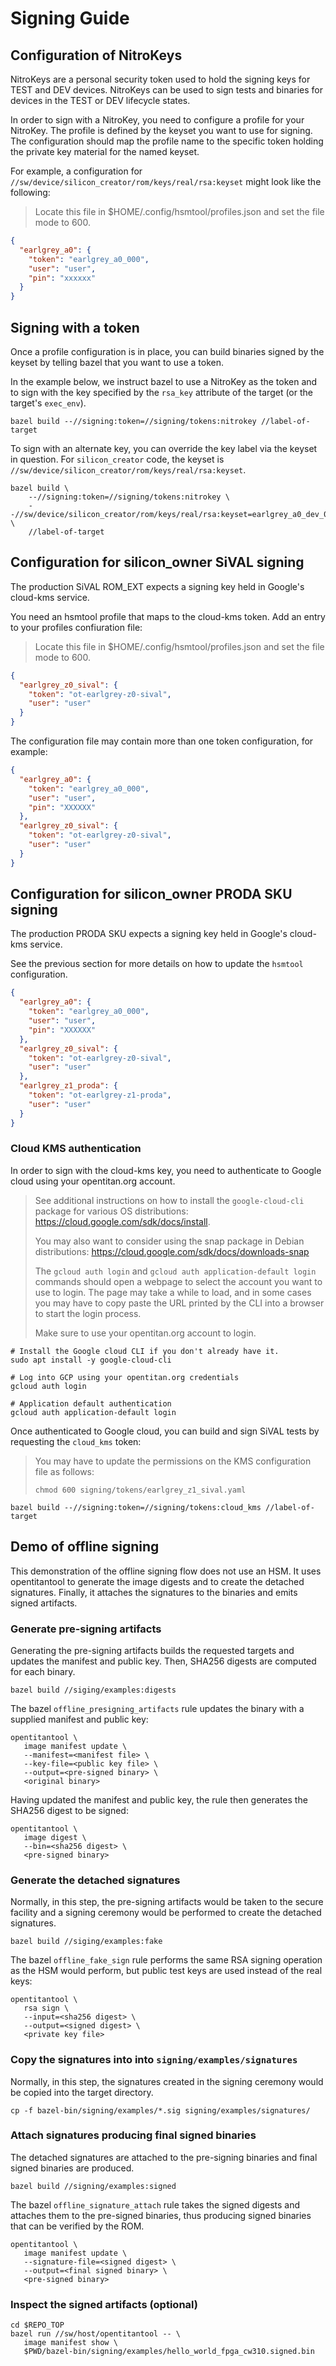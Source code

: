 # Signing Guide

## Configuration of NitroKeys

NitroKeys are a personal security token used to hold the signing keys for
TEST and DEV devices.  NitroKeys can be used to sign tests and binaries for
devices in the TEST or DEV lifecycle states.

In order to sign with a NitroKey, you need to configure a profile for your
NitroKey.  The profile is defined by the keyset you want to use for signing.
The configuration should map the profile name to the specific token holding
the private key material for the named keyset.

For example, a configuration for `//sw/device/silicon_creator/rom/keys/real/rsa:keyset`
might look like the following:

>Locate this file in $HOME/.config/hsmtool/profiles.json and set the file
mode to 600.

```json
{
  "earlgrey_a0": {
    "token": "earlgrey_a0_000",
    "user": "user",
    "pin": "xxxxxx"
  }
}
```

## Signing with a token

Once a profile configuration is in place, you can build binaries signed by
the keyset by telling bazel that you want to use a token.

In the example below, we instruct bazel to use a NitroKey as the token
and to sign with the key specified by the `rsa_key` attribute of the target
(or the target's `exec_env`).

```console
bazel build --//signing:token=//signing/tokens:nitrokey //label-of-target
```

To sign with an alternate key, you can override the key label via the
keyset in question.  For `silicon_creator` code, the keyset is
`//sw/device/silicon_creator/rom/keys/real/rsa:keyset`.

```console
bazel build \
    --//signing:token=//signing/tokens:nitrokey \
    --//sw/device/silicon_creator/rom/keys/real/rsa:keyset=earlgrey_a0_dev_0 \
    //label-of-target
```

## Configuration for silicon\_owner SiVAL signing

The production SiVAL ROM\_EXT expects a signing key held in Google's cloud-kms
service.

You need an hsmtool profile that maps to the cloud-kms token.  Add an entry
to your profiles confiuration file:

>Locate this file in $HOME/.config/hsmtool/profiles.json and set the file
mode to 600.

```json
{
  "earlgrey_z0_sival": {
    "token": "ot-earlgrey-z0-sival",
    "user": "user"
  }
}
```

The configuration file may contain more than one token configuration, for
example:

```json
{
  "earlgrey_a0": {
    "token": "earlgrey_a0_000",
    "user": "user",
    "pin": "XXXXXX"
  },
  "earlgrey_z0_sival": {
    "token": "ot-earlgrey-z0-sival",
    "user": "user"
  }
}
```

## Configuration for silicon_owner PRODA SKU signing

The production PRODA SKU expects a signing key held in Google's cloud-kms
service.

See the previous section for more details on how to update the `hsmtool`
configuration.

```json
{
  "earlgrey_a0": {
    "token": "earlgrey_a0_000",
    "user": "user",
    "pin": "XXXXXX"
  },
  "earlgrey_z0_sival": {
    "token": "ot-earlgrey-z0-sival",
    "user": "user"
  },
  "earlgrey_z1_proda": {
    "token": "ot-earlgrey-z1-proda",
    "user": "user"
  }
}
```

### Cloud KMS authentication

In order to sign with the cloud-kms key, you need to authenticate to Google
cloud using your opentitan.org account.

> See additional instructions on how to install the `google-cloud-cli` package
for various OS distributions: https://cloud.google.com/sdk/docs/install.
>
>You may also want to consider using the snap package in Debian distributions:
https://cloud.google.com/sdk/docs/downloads-snap
>
> The `gcloud auth login` and `gcloud auth application-default login` commands
should open a webpage to select the account you want to use to login. The page
may take a while to load, and in some cases you may have to copy paste the URL
printed by the CLI into a browser to start the login process.
>
> Make sure to use your opentitan.org account to login.

```console
# Install the Google cloud CLI if you don't already have it.
sudo apt install -y google-cloud-cli

# Log into GCP using your opentitan.org credentials
gcloud auth login

# Application default authentication
gcloud auth application-default login
```

Once authenticated to Google cloud, you can build and sign SiVAL tests
by requesting the `cloud_kms` token:

> You may have to update the permissions on the KMS configuration file as
follows:
>
> `chmod 600 signing/tokens/earlgrey_z1_sival.yaml`

```console
bazel build --//signing:token=//signing/tokens:cloud_kms //label-of-target
```

## Demo of offline signing

This demonstration of the offline signing flow does not use an HSM.
It uses opentitantool to generate the image digests and to create the
detached signatures.  Finally, it attaches the signatures to the binaries
and emits signed artifacts.

### Generate pre-signing artifacts

Generating the pre-signing artifacts builds the requested targets and
updates the manifest and public key.  Then, SHA256 digests are computed
for each binary.

```console
bazel build //siging/examples:digests
```

The bazel `offline_presigning_artifacts` rule updates the binary with
a supplied manifest and public key:

```console
opentitantool \
   image manifest update \
   --manifest=<manifest file> \
   --key-file=<public key file> \
   --output=<pre-signed binary> \
   <original binary>
```

Having updated the manifest and public key, the rule then generates
the SHA256 digest to be signed:

```console
opentitantool \
   image digest \
   --bin=<sha256 digest> \
   <pre-signed binary>
```

### Generate the detached signatures

Normally, in this step, the pre-signing artifacts would be taken to the
secure facility and a signing ceremony would be performed to create the
detached signatures.

```console
bazel build //siging/examples:fake
```

The bazel `offline_fake_sign` rule performs the same RSA signing
operation as the HSM would perform, but public test keys are used
instead of the real keys:

```console
opentitantool \
   rsa sign \
   --input=<sha256 digest> \
   --output=<signed digest> \
   <private key file>
```

### Copy the signatures into into `signing/examples/signatures`

Normally, in this step, the signatures created in the signing ceremony
would be copied into the target directory.

```console
cp -f bazel-bin/signing/examples/*.sig signing/examples/signatures/
```

### Attach signatures producing final signed binaries

The detached signatures are attached to the pre-signing binaries and
final signed binaries are produced.

```console
bazel build //signing/examples:signed
```

The bazel `offline_signature_attach` rule takes the signed digests and
attaches them to the pre-signed binaries, thus producing signed binaries
that can be verified by the ROM.

```console
opentitantool \
   image manifest update \
   --signature-file=<signed digest> \
   --output=<final signed binary> \
   <pre-signed binary>
```

### Inspect the signed artifacts (optional)

```console
cd $REPO_TOP
bazel run //sw/host/opentitantool -- \
   image manifest show \
   $PWD/bazel-bin/signing/examples/hello_world_fpga_cw310.signed.bin
```
